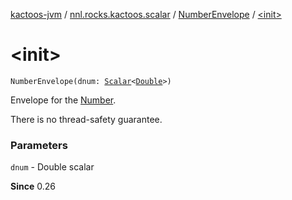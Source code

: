 [kactoos-jvm](../../index.md) / [nnl.rocks.kactoos.scalar](../index.md) / [NumberEnvelope](index.md) / [&lt;init&gt;](.)

# &lt;init&gt;

`NumberEnvelope(dnum: `[`Scalar`](../../nnl.rocks.kactoos/-scalar/index.md)`<`[`Double`](https://kotlinlang.org/api/latest/jvm/stdlib/kotlin/-double/index.html)`>)`

Envelope for the [Number](https://kotlinlang.org/api/latest/jvm/stdlib/kotlin/-number/index.html).

There is no thread-safety guarantee.

### Parameters

`dnum` - Double scalar

**Since**
0.26

